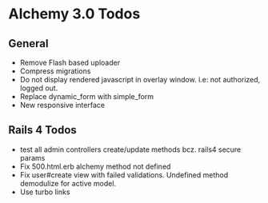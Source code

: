 # Alchemy 3.0 Todos


## General

* Remove Flash based uploader
* Compress migrations
* Do not display rendered javascript in overlay window. i.e: not authorized, logged out.
* Replace dynamic_form with simple_form
* New responsive interface


## Rails 4 Todos

* test all admin controllers create/update methods bcz. rails4 secure params
* Fix 500.html.erb alchemy method not defined
* Fix user#create view with failed validations. Undefined method demodulize for active model.
* Use turbo links
